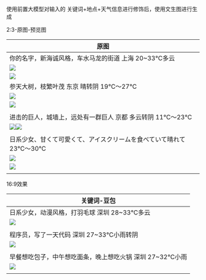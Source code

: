 使用前置大模型对输入的 关键词+地点+天气信息进行修饰后，使用文生图进行生成

2:3-原图-预览图

| 原图                                                                                               |
| ------------------------------------------------------------------------------------------------ |
| 你的名字，新海诚风格，车水马龙的街道 上海 20~33℃多云                                                                   |
| ![](../file/Pasted%20image%2020250521143436.png)                                                 |
| ![](../file/Pasted%20image%2020250521143622.png)                                                 |
| 参天大树，枝繁叶茂 东京 晴转阴 19℃～27℃                                                                         |
| ![](../file/Pasted%20image%2020250521144010.png)                                                 |
| ![](../file/Pasted%20image%2020250521144311.png)                                                 |
|                                                                                                  |
| 进击的巨人，城墙上，远处有一群巨人 京都 多云转阴 11℃～23℃                                                                |
| ![](../file/Pasted%20image%2020250521144333.png)![](../file/Pasted%20image%2020250521144421.png) |
|                                                                                                  |
| 日系少女、甘くて可愛くて、アイスクリームを食べていて晴れて23℃～30℃                                                             |
| ![](Pasted%20image%2020250521145116.png)                                                         |
| ![](Pasted%20image%2020250521145226.png)                                                         |
|                                                                                                  |






16:9效果

| 关键词-豆包                                           |
| ------------------------------------------------ |
| 日系少女，动漫风格，打羽毛球 深圳 28~33℃多云                       |
| ![](../file/Pasted%20image%2020250521141623.png) |
|                                                  |
| 程序员，写了一天代码 深圳 27~33℃小雨转阴                         |
| ![](../file/Pasted%20image%2020250521141841.png) |
|                                                  |
| 早餐想吃包子，中午想吃面条，晚上想吃火锅 深圳 27~32℃小雨                 |
| ![](../file/Pasted%20image%2020250521142033.png) |
|                                                  |
